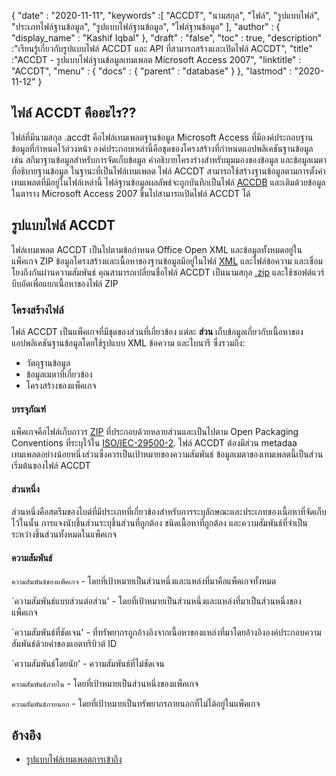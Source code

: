 {
  "date" : "2020-11-11",
  "keywords" :[ "ACCDT", "นามสกุล", "ไฟล์", "รูปแบบไฟล์", "ประเภทไฟล์ฐานข้อมูล", "รูปแบบไฟล์ฐานข้อมูล", "ไฟล์ฐานข้อมูล" ],
  "author" : {
    "display_name" : "Kashif Iqbal"
},
  "draft" : "false",
  "toc" : true,
  "description" :"เรียนรู้เกี่ยวกับรูปแบบไฟล์ ACCDT และ API ที่สามารถสร้างและเปิดไฟล์ ACCDT",
  "title" :"ACCDT - รูปแบบไฟล์ฐานข้อมูลเทมเพลต Microsoft Access 2007",
  "linktitle" : "ACCDT",
  "menu" : {
    "docs" : {
      "parent" : "database"
}
},
  "lastmod" : "2020-11-12"
}

## ไฟล์ ACCDT คืออะไร??

ไฟล์ที่มีนามสกุล .accdt คือไฟล์เทมเพลตฐานข้อมูล Microsoft Access ที่มีองค์ประกอบฐานข้อมูลที่กำหนดไว้ล่วงหน้า องค์ประกอบเหล่านี้คือชุดของโครงสร้างที่กำหนดแอปพลิเคชันฐานข้อมูล เช่น สกีมาฐานข้อมูลสำหรับการจัดเก็บข้อมูล คำอธิบายโครงร่างสำหรับมุมมองของข้อมูล และข้อมูลเมตาที่อธิบายฐานข้อมูล ในฐานะที่เป็นไฟล์เทมเพลต ไฟล์ ACCDT สามารถใช้สร้างฐานข้อมูลตามการตั้งค่าเทมเพลตที่มีอยู่ในไฟล์เหล่านี้ ไฟล์ฐานข้อมูลผลลัพธ์จะถูกบันทึกเป็นไฟล์ [ACCDB](/th/database/accdb/) และเติมด้วยข้อมูลในตาราง Microsoft Access 2007 ขึ้นไปสามารถเปิดไฟล์ ACCDT ได้

## รูปแบบไฟล์ ACCDT

ไฟล์เทมเพลต ACCDT เป็นไปตามข้อกำหนด Office Open XML และข้อมูลทั้งหมดอยู่ในแพ็คเกจ ZIP ข้อมูลโครงสร้างและเนื้อหาของฐานข้อมูลมีอยู่ในไฟล์ [XML](/th/web/xml/) และไฟล์ข้อความ และเชื่อมโยงถึงกันผ่านความสัมพันธ์ คุณสามารถเปลี่ยนชื่อไฟล์ ACCDT เป็นนามสกุล [.zip](/th/compression/zip/) และใช้ซอฟต์แวร์บีบอัดเพื่อแยกเนื้อหาของไฟล์ ZIP

### โครงสร้างไฟล์

ไฟล์ ACCDT เป็นแพ็คเกจที่มีชุดของส่วนที่เกี่ยวข้อง แต่ละ **ส่วน** เก็บข้อมูลเกี่ยวกับเนื้อหาของแอปพลิเคชันฐานข้อมูลโดยใช้รูปแบบ XML ข้อความ และไบนารี ซึ่งรวมถึง:

* วัตถุฐานข้อมูล
* ข้อมูลเมตาที่เกี่ยวข้อง
* โครงสร้างของแพ็คเกจ

#### บรรจุุภัณฑ์

แพ็คเกจคือไฟล์เก็บถาวร [ZIP](/th/compression/zip/) ที่ประกอบด้วยหลายส่วนและเป็นไปตาม Open Packaging Conventions ที่ระบุไว้ใน [ISO/IEC-29500-2](https://www.iso.org/standard/51459.html). ไฟล์ ACCDT ต้องมีส่วน metadaa เทมเพลตอย่างน้อยหนึ่งส่วนซึ่งควรเป็นเป้าหมายของความสัมพันธ์ ข้อมูลเมตาของเทมเพลตนี้เป็นส่วนเริ่มต้นของไฟล์ ACCDT

#### ส่วนหนึ่ง

ส่วนหนึ่งคือสตรีมของไบต์ที่มีประเภทที่เกี่ยวข้องสำหรับการระบุลักษณะและประเภทของเนื้อหาที่จัดเก็บไว้ในนั้น การแจงนับชิ้นส่วนระบุชิ้นส่วนที่ถูกต้อง ชนิดเนื้อหาที่ถูกต้อง และความสัมพันธ์ที่จำเป็นระหว่างชิ้นส่วนทั้งหมดในแพ็คเกจ

#### ความสัมพันธ์

`ความสัมพันธ์ของแพ็คเกจ` - โดยที่เป้าหมายเป็นส่วนหนึ่งและแหล่งที่มาคือแพ็คเกจทั้งหมด

`ความสัมพันธ์แบบส่วนต่อส่วน' - โดยที่เป้าหมายเป็นส่วนหนึ่งและแหล่งที่มาเป็นส่วนหนึ่งของแพ็คเกจ

`ความสัมพันธ์ที่ชัดเจน' - ที่ทรัพยากรถูกอ้างอิงจากเนื้อหาของแหล่งที่มาโดยอ้างอิงองค์ประกอบความสัมพันธ์ด้วยค่าของแอตทริบิวต์ ID

`ความสัมพันธ์โดยนัย' - ความสัมพันธ์ที่ไม่ชัดเจน

`ความสัมพันธ์ภายใน` - โดยที่เป้าหมายเป็นส่วนหนึ่งของแพ็คเกจ

`ความสัมพันธ์ภายนอก` - โดยที่เป้าหมายเป็นทรัพยากรภายนอกที่ไม่ได้อยู่ในแพ็คเกจ

## อ้างอิง ##

* [รูปแบบไฟล์เทมเพลตการเข้าถึง](https://learn.microsoft.com/en-us/openspecs/sharepoint_protocols/ms-accdt/0a4a68d7-7a85-4a27-ad74-730db57862d7)


